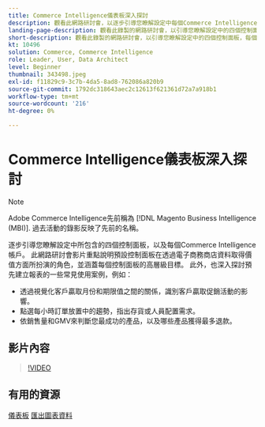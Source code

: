 ```yaml
---
title: Commerce Intelligence儀表板深入探討
description: 觀看此網路研討會，以逐步引導您瞭解設定中每個Commerce Intelligence帳戶的四個控制面板。
landing-page-description: 觀看此錄製的網路研討會，以引導您瞭解設定中的四個控制面板，每個商務智慧帳戶都有。
short-description: 觀看此錄製的網路研討會，以引導您瞭解設定中的四個控制面板，每個商務智慧帳戶都有。
kt: 10496
solution: Commerce, Commerce Intelligence
role: Leader, User, Data Architect
level: Beginner
thumbnail: 343498.jpeg
exl-id: f11829c9-3c7b-4da5-8ad8-762086a820b9
source-git-commit: 1792dc318643aec2c12613f621361d72a7a918b1
workflow-type: tm+mt
source-wordcount: '216'
ht-degree: 0%

---
```


# Commerce Intelligence儀表板深入探討

>[!NOTE]
>
>Adobe Commerce Intelligence先前稱為 [!DNL Magento Business Intelligence (MBI)]. 過去活動的錄影反映了先前的名稱。

逐步引導您瞭解設定中所包含的四個控制面板，以及每個Commerce Intelligence帳戶。 此網路研討會影片重點說明預設控制面板在透過電子商務商店資料取得價值方面所扮演的角色，並涵蓋每個控制面板的高層級目標。 此外，也深入探討預先建立報表的一些常見使用案例，例如：

- 透過視覺化客戶贏取月份和期限值之間的關係，識別客戶贏取促銷活動的影響。
- 點選每小時訂單放置中的趨勢，指出存貨或人員配置需求。
- 依銷售量和GMV來判斷您最成功的產品，以及哪些產品獲得最多退款。

## 影片內容

>[!VIDEO](https://video.tv.adobe.com/v/343498?quality=12&learn=on)

## 有用的資源

[儀表板](https://experienceleague.adobe.com/docs/commerce-business-intelligence/mbi/build/dashboards/ess-dashboards.html)
[匯出圖表資料](https://experienceleague.adobe.com/docs/commerce-business-intelligence/mbi/build/share/exp-chart-dash.html)
